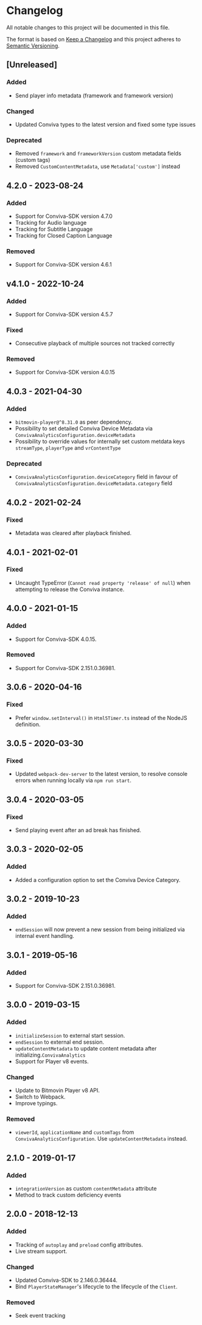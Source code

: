 # Changelog

All notable changes to this project will be documented in this file.

The format is based on [Keep a Changelog](http://keepachangelog.com/)
and this project adheres to [Semantic Versioning](http://semver.org/).

## [Unreleased]

### Added
- Send player info metadata (framework and framework version)

### Changed
- Updated Conviva types to the latest version and fixed some type issues

### Deprecated
- Removed `framework` and `frameworkVersion` custom metadata fields (custom tags)
- Removed `CustomContentMetadata`, use `Metadata['custom']` instead

## 4.2.0 - 2023-08-24
### Added
- Support for Conviva-SDK version 4.7.0
- Tracking for Audio language
- Tracking for Subtitle Language
- Tracking for Closed Caption Language

### Removed
- Support for Conviva-SDK version 4.6.1

## v4.1.0 - 2022-10-24

### Added
- Support for Conviva-SDK version 4.5.7

### Fixed
- Consecutive playback of multiple sources not tracked correctly

### Removed
- Support for Conviva-SDK version 4.0.15

## 4.0.3 - 2021-04-30

### Added
- `bitmovin-player@^8.31.0` as peer dependency.
- Possibility to set detailed Conviva Device Metadata via `ConvivaAnalyticsConfiguration.deviceMetadata`
- Possibility to override values for internally set custom metdata keys `streamType`, `playerType` and `vrContentType`

### Deprecated
- `ConvivaAnalyticsConfiguration.deviceCategory` field in favour of `ConvivaAnalyticsConfiguration.deviceMetadata.category` field

## 4.0.2 - 2021-02-24

### Fixed
- Metadata was cleared after playback finished.

## 4.0.1 - 2021-02-01

### Fixed
- Uncaught TypeError (`Cannot read property 'release' of null`) when attempting to release the Conviva instance.

## 4.0.0 - 2021-01-15

### Added
- Support for Conviva-SDK 4.0.15.

### Removed
- Support for Conviva-SDK 2.151.0.36981.

## 3.0.6 - 2020-04-16

### Fixed
- Prefer `window.setInterval()` in `Html5Timer.ts` instead of the NodeJS definition.

## 3.0.5 - 2020-03-30

### Fixed
- Updated `webpack-dev-server` to the latest version, to resolve console errors when running locally via `npm run start`.

## 3.0.4 - 2020-03-05

### Fixed
- Send playing event after an ad break has finished.

## 3.0.3 - 2020-02-05

### Added
- Added a configuration option to set the Conviva Device Category. 

## 3.0.2 - 2019-10-23

### Added
- `endSession` will now prevent a new session from being initialized via internal event handling.

## 3.0.1 - 2019-05-16

### Added
- Support for Conviva-SDK 2.151.0.36981.

## 3.0.0 - 2019-03-15

### Added
- `initializeSession` to external start session.
- `endSession` to external end session.
- `updateContentMetadata` to update content metadata after initializing.`ConvivaAnalytics`
- Support for Player v8 events.

### Changed
- Update to Bitmovin Player v8 API.
- Switch to Webpack.
- Improve typings.

### Removed
- `viewerId`, `applicationName` and `customTags` from `ConvivaAnalyticsConfiguration`. Use `updateContentMetadata` instead.

## 2.1.0 - 2019-01-17

### Added
- `integrationVersion` as custom `contentMetadata` attribute
- Method to track custom deficiency events

## 2.0.0 - 2018-12-13

### Added
- Tracking of `autoplay` and `preload` config attributes.
- Live stream support.

### Changed
- Updated Conviva-SDK to 2.146.0.36444.
- Bind `PlayerStateManager`'s lifecycle to the lifecycle of the `Client`.

### Removed
- Seek event tracking
